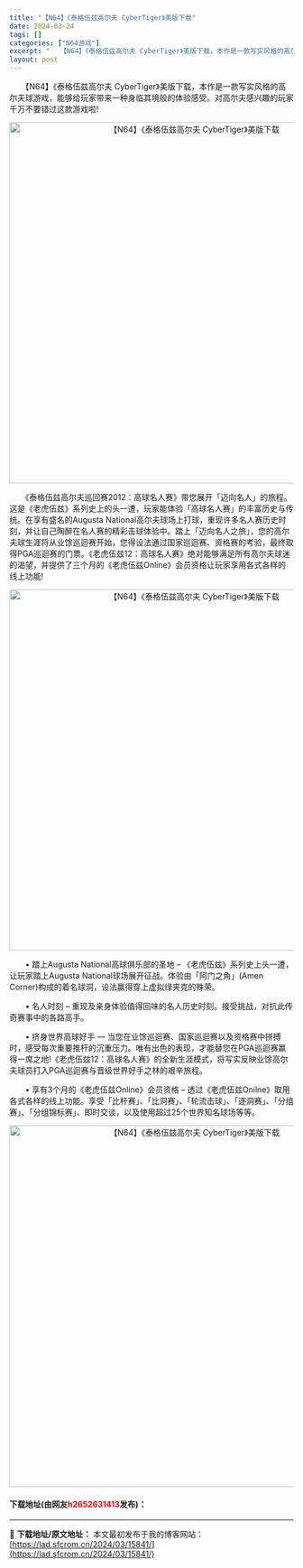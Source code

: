 ```yaml
---
title: "【N64】《泰格伍兹高尔夫 CyberTiger》美版下载"
date: 2024-03-24
tags: []
categories: ["N64游戏"]
excerpt: "　　【N64】《泰格伍兹高尔夫 CyberTiger》美版下载，本作是一款写实风格的高尔夫球游戏，能够给玩家带来一种身临其境般的体验感受。对高尔夫感兴趣的玩家千万不要错过这款游戏啦! 　　《泰格伍兹高尔夫巡回赛2012：高球名人赛》带您展开「迈向名人」的旅程。这是《老虎伍兹》系列史上的头一遭，玩家能&hellip;"
layout: post
---
```


 <p>　　【N64】《泰格伍兹高尔夫 CyberTiger》美版下载，本作是一款写实风格的高尔夫球游戏，能够给玩家带来一种身临其境般的体验感受。对高尔夫感兴趣的玩家千万不要错过这款游戏啦!</p> <p align="center"><img align="" border="0" src="https://lad.sfcrom.cn/wp-content/uploads/2024/03/20240324_66003a09677c6.png" width="640" alt="【N64】《泰格伍兹高尔夫 CyberTiger》美版下载" /></p> <p>　　《泰格伍兹高尔夫巡回赛2012：高球名人赛》带您展开「迈向名人」的旅程。这是《老虎伍兹》系列史上的头一遭，玩家能体验「高球名人赛」的丰富历史与传统。在享有盛名的Augusta National高尔夫球场上打球，重现许多名人赛历史时刻，并让自己陶醉在名人赛的精彩击球体验中。踏上「迈向名人之旅」，您的高尔夫球生涯将从业馀巡迴赛开始，您得设法通过国家巡迴赛、资格赛的考验，最终取得PGA巡迴赛的门票。《老虎伍兹12：高球名人赛》绝对能够满足所有高尔夫球迷的渴望，并提供了三个月的《老虎伍兹Online》会员资格让玩家享用各式各样的线上功能!</p> <p align="center"><img align="" border="0" src="https://lad.sfcrom.cn/wp-content/uploads/2024/03/20240324_66003a0ad1d4e.png" width="640" alt="【N64】《泰格伍兹高尔夫 CyberTiger》美版下载" /></p> <p>　　&bull; 踏上Augusta National高球俱乐部的圣地 &ndash; 《老虎伍兹》系列史上头一遭，让玩家踏上Augusta National球场展开征战。体验由「阿门之角」(Amen Corner)构成的着名球洞，设法赢得穿上虚拟绿夹克的殊荣。</p> <p>　　&bull; 名人时刻 &ndash; 重现及亲身体验值得回味的名人历史时刻。接受挑战，对抗此传奇赛事中的各路高手。</p> <p>　　&bull; 挤身世界高球好手 &mdash; 当您在业馀巡迴赛、国家巡迴赛以及资格赛中拼搏时，感受每次重要推杆的沉重压力。唯有出色的表现，才能替您在PGA巡迴赛赢得一席之地!《老虎伍兹12：高球名人赛》的全新生涯模式，将写实反映业馀高尔夫球员打入PGA巡迴赛与晋级世界好手之林的艰辛旅程。</p> <p>　　&bull; 享有3个月的《老虎伍兹Online》会员资格 &ndash; 透过《老虎伍兹Onilne》取用各式各样的线上功能。享受「比杆赛」、「比洞赛」、「轮流击球」、「逐洞赛」、「分组赛」、「分组锦标赛」、即时交谈，以及使用超过25个世界知名球场等等。</p> <p align="center"><img align="" border="0" src="https://lad.sfcrom.cn/wp-content/uploads/2024/03/20240324_66003a0c03c11.png" width="641" alt="【N64】《泰格伍兹高尔夫 CyberTiger》美版下载" /></p> <p><h4>下载地址(由网友<font color="red">h2652631413</font>发布)：</h4></p> 

---
📖 **下载地址/原文地址：** 本文最初发布于我的博客网站：[https://lad.sfcrom.cn/2024/03/15841/](https://lad.sfcrom.cn/2024/03/15841/)
